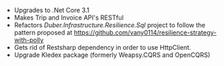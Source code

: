 * Upgrades to .Net Core 3.1
* Makes Trip and Invoice API's RESTful
* Refactors *Duber.Infrastructure.Resilience.Sql* project to follow the pattern proposed at https://github.com/vany0114/resilience-strategy-with-polly
* Gets rid of Restsharp dependency in order to use HttpClient.
* Upgrade Kledex package (formerly Weapsy.CQRS and OpenCQRS)